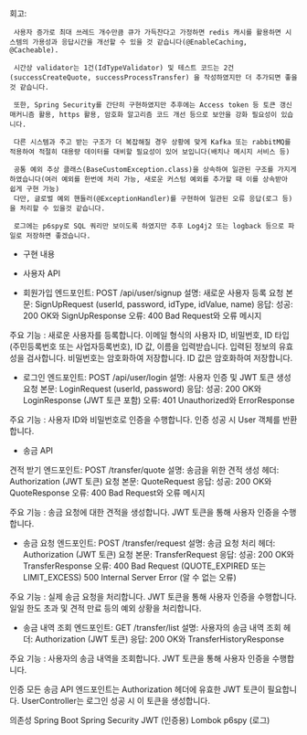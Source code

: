 
회고: 

     사용자 증가로 최대 쓰레드 개수만큼 큐가 가득찬다고 가정하면 redis 캐시를 활용하면 시스템의 가용성과 응답시간을 개선할 수 있을 것 같습니다(@EnableCaching, @Cacheable).

     시간상 validator는 1건(IdTypeValidator) 및 테스트 코드는 2건(successCreateQuote, successProcessTransfer) 을 작성하였지만 더 추가되면 좋을 것 같습니다. 

     또한, Spring Security를 간단히 구현하였지만 추후에는 Access token 등 토큰 갱신 매커니즘 활용, https 활용, 암호화 알고리즘 코드 개선 등으로 보안을 강화 필요성이 있습니다.

     다른 시스템과 주고 받는 구조가 더 복잡해질 경우 상황에 맞게 Kafka 또는 rabbitMQ를 적용하여 적절히 대용량 데이터를 대비할 필요성이 있어 보입니다(배치나 메시지 서비스 등)
     
     공통 예외 추상 클래스(BaseCustomException.class)을 상속하여 일관된 구조를 가지게 하였습니다(여러 예외를 한번에 처리 가능, 새로운 커스텀 예외를 추가할 때 이를 상속받아 쉽게 구현 가능) 
     다만, 글로벌 예외 핸들러(@ExceptionHandler)를 구현하여 일관된 오류 응답(로그 등)을 처리할 수 있을것 같습니다.
     
     로그에는 p6spy로 SQL 쿼리만 보이도록 하였지만 추후 Log4j2 또는 logback 등으로 파일로 저장하면 좋겠습니다.

- 구현 내용

- 사용자 API

- 회원가입
엔드포인트: POST /api/user/signup
설명: 새로운 사용자 등록
요청 본문: SignUpRequest (userId, password, idType, idValue, name)
응답:
성공: 200 OK와 SignUpResponse
오류: 400 Bad Request와 오류 메시지

주요 기능 : 
새로운 사용자를 등록합니다. 
이메일 형식의 사용자 ID, 비밀번호, ID 타입(주민등록번호 또는 사업자등록번호), ID 값, 이름을 입력받습니다.
입력된 정보의 유효성을 검사합니다.
비밀번호는 암호화하여 저장합니다.
ID 값은 암호화하여 저장합니다.

- 로그인
엔드포인트: POST /api/user/login
설명: 사용자 인증 및 JWT 토큰 생성
요청 본문: LoginRequest (userId, password)
응답:
성공: 200 OK와 LoginResponse (JWT 토큰 포함)
오류: 401 Unauthorized와 ErrorResponse

주요 기능 : 사용자 ID와 비밀번호로 인증을 수행합니다.
인증 성공 시 User 객체를 반환합니다.

- 송금 API

견적 받기
엔드포인트: POST /transfer/quote
설명: 송금을 위한 견적 생성
헤더: Authorization (JWT 토큰)
요청 본문: QuoteRequest
응답:
성공: 200 OK와 QuoteResponse
오류: 400 Bad Request와 오류 메시지

주요 기능 :
송금 요청에 대한 견적을 생성합니다.
JWT 토큰을 통해 사용자 인증을 수행합니다.

- 송금 요청
엔드포인트: POST /transfer/request
설명: 송금 요청 처리
헤더: Authorization (JWT 토큰)
요청 본문: TransferRequest
응답:
성공: 200 OK와 TransferResponse
오류:
400 Bad Request (QUOTE_EXPIRED 또는 LIMIT_EXCESS)
500 Internal Server Error (알 수 없는 오류)

주요 기능 :
실제 송금 요청을 처리합니다.
JWT 토큰을 통해 사용자 인증을 수행합니다.
일일 한도 초과 및 견적 만료 등의 예외 상황을 처리합니다.

- 송금 내역 조회
엔드포인트: GET /transfer/list
설명: 사용자의 송금 내역 조회
헤더: Authorization (JWT 토큰)
응답: 200 OK와 TransferHistoryResponse

주요 기능 :
사용자의 송금 내역을 조회합니다.
JWT 토큰을 통해 사용자 인증을 수행합니다.

인증
모든 송금 API 엔드포인트는 Authorization 헤더에 유효한 JWT 토큰이 필요합니다. 
UserController는 로그인 성공 시 이 토큰을 생성합니다.

의존성
Spring Boot
Spring Security
JWT (인증용)
Lombok
p6spy (로그)
